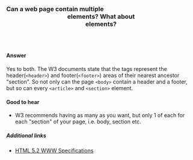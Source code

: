 ### Can a web page contain multiple <header> elements? What about <footer> elements?

#### Answer

Yes to both. The W3 documents state that the tags represent the header(`<header>`) and footer(`<footer>`) areas of their nearest ancestor "section". So not only can the page `<body>` contain a header and a footer, but so can every `<article>` and `<section>` element. 

#### Good to hear

* W3 recommends having as many as you want, but only 1 of each for each "section" of your page, i.e. body, section etc.

##### Additional links

* [HTML 5.2 WWW Specifications](https://stackoverflow.com/questions/4837269/html5-using-header-or-footer-tag-twice?utm_medium=organic&utm_source=google_rich_qa&utm_campaign=google_rich_qa)

<!-- tags: (html) -->

<!-- expertise: (1) -->
